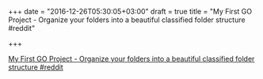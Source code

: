 +++
date = "2016-12-26T05:30:05+03:00"
draft = true
title = "My First GO Project - Organize your folders into a beautiful classified folder structure  #reddit"

+++

<p><a href="https://t.co/nJEEgdB6ZY">My First GO Project - Organize your folders into a beautiful classified folder structure  #reddit</a></p>
